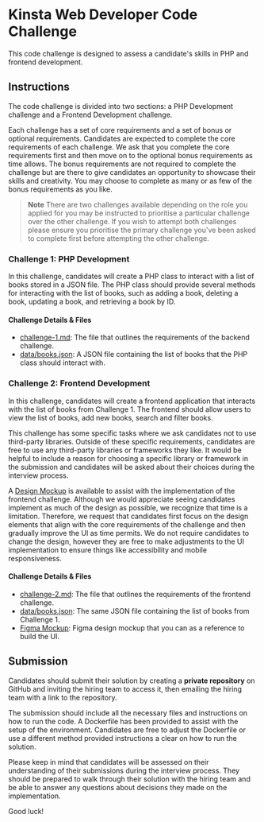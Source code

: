 # Kinsta Web Developer Code Challenge

This code challenge is designed to assess a candidate's skills in PHP and frontend development.

## Instructions

The code challenge is divided into two sections: a PHP Development challenge and a Frontend Development challenge.

Each challenge has a set of core requirements and a set of bonus or optional requirements. Candidates are expected to complete the core requirements of each challenge. We ask that you complete the core requirements first and then move on to the optional bonus requirements as time allows. The bonus requirements are not required to complete the challenge but are there to give candidates an opportunity to showcase their skills and creativity. You may choose to complete as many or as few of the bonus requirements as you like.

> **Note**
> There are two challenges available depending on the role you applied for you may be instructed to prioritise a particular challenge over the other challenge. If you wish to attempt both challenges please ensure you prioritise the primary challenge you've been asked to complete first before attempting the other challenge.

### Challenge 1: PHP Development

In this challenge, candidates will create a PHP class to interact with a list of books stored in a JSON file. The PHP class should provide several methods for interacting with the list of books, such as adding a book, deleting a book, updating a book, and retrieving a book by ID.

#### Challenge Details & Files

- [challenge-1.md](./challenge-1.md): The file that outlines the requirements of the backend challenge.
- [data/books.json](./data/books.json): A JSON file containing the list of books that the PHP class should interact with.

### Challenge 2: Frontend Development

In this challenge, candidates will create a frontend application that interacts with the list of books from Challenge 1. The frontend should allow users to view the list of books, add new books, search and filter books. 

This challenge has some specific tasks where we ask candidates not to use third-party libraries. Outside of these specific requirements, candidates are free to use any third-party libraries or frameworks they like. It would be helpful to include a reason for choosing a specific library or framework in the submission and candidates will be asked about their choices during the interview process.

A [Design Mockup](https://www.figma.com/file/9jMci6xwgORWWgAEBeXTnl/BookzRUs-Mockup?node-id=0%3A1&t=W4BIRXDOoLRu3oFM-1) is available to assist with the implementation of the frontend challenge. Although we would appreciate seeing candidates implement as much of the design as possible, we recognize that time is a limitation. Therefore, we request that candidates first focus on the design elements that align with the core requirements of the challenge and then gradually improve the UI as time permits. We do not require candidates to change the design, however they are free to make adjustments to the UI implementation to ensure things like accessibility and mobile responsiveness.

#### Challenge Details & Files

- [challenge-2.md](./challenge-2.md): The file that outlines the requirements of the frontend challenge.
- [data/books.json](./data/books.json): The same JSON file containing the list of books from Challenge 1.
- [Figma Mockup](https://www.figma.com/file/9jMci6xwgORWWgAEBeXTnl/BookzRUs-Mockup?node-id=0%3A1&t=W4BIRXDOoLRu3oFM-1): Figma design mockup that you can as a reference to build the UI.

## Submission

Candidates should submit their solution by creating a **private repository** on GitHub and inviting the hiring team to access it, then emailing the hiring team with a link to the repository.

The submission should include all the necessary files and instructions on how to run the code. A Dockerfile has been provided to assist with the setup of the environment. Candidates are free to adjust the Dockerfile or use a different method provided instructions a clear on how to run the solution.

Please keep in mind that candidates will be assessed on their understanding of their submissions during the interview process. They should be prepared to walk through their solution with the hiring team and be able to answer any questions about decisions they made on the implementation.

Good luck!
